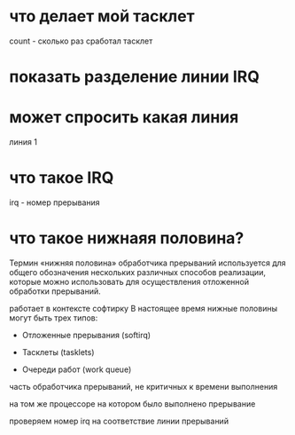 # что делает мой тасклет
count - сколько раз сработал тасклет

# показать разделение линии IRQ

# может спросить какая линия
линия 1

# что такое IRQ
irq - номер прерывания

# что такое нижнаяя половина?
Термин «нижняя половина» обработчика прерываний используется для общего обозначения нескольких различных способов реализации, которые можно использовать для осуществления отложенной обработки прерываний.

работает в контексте софтирку
В настоящее время нижные половины могут быть трех типов:

* Отложенные прерывания (softirq)

* Тасклеты (tasklets)

* Очереди работ (work queue)

часть обработчика прерываний, не критичных к времени выполнения 

на том же процессоре на котором было выполнено прерывание

проверяем номер irq на соответствие линии прерываний